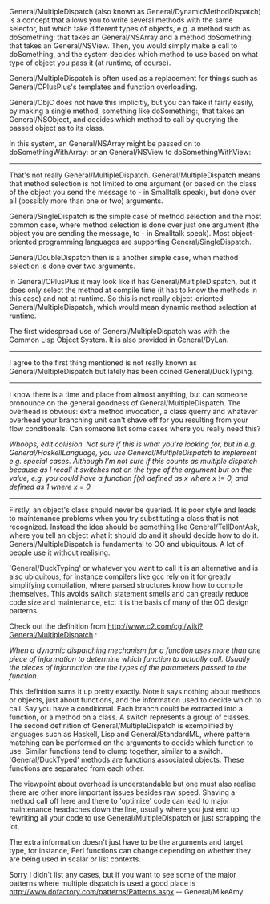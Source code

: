 

General/MultipleDispatch (also known as General/DynamicMethodDispatch) is a concept that allows you to write several methods with the same selector, but which take different types of objects, e.g. a method such as doSomething: that takes an General/NSArray and a method doSomething: that takes an General/NSView. Then, you would simply make a call to doSomething, and the system decides which method to use based on what type of object you pass it (at runtime, of course).

General/MultipleDispatch is often used as a replacement for things such as General/CPlusPlus's templates and function overloading.

General/ObjC does not have this implicitly, but you can fake it fairly easily, by  making a single method, something like doSomething:, that takes an General/NSObject, and decides which method to call by querying the passed object as to its class.

In this system, an General/NSArray might be passed on to doSomethingWithArray: or an General/NSView to doSomethingWithView:

 ----

That's not really General/MultipleDispatch. General/MultipleDispatch means that method selection is not limited to one
argument (or based on the class of the object you send the message to - in Smalltalk speak), but done over all (possibly more than one or two) arguments.

General/SingleDispatch is the simple case of method selection and the most common case, where method selection is done over just one argument (the object you are sending the message, to - in Smalltalk speak). Most object-oriented programming languages are supporting General/SingleDispatch.

General/DoubleDispatch then is a another simple case, when method selection is done over two arguments.

In General/CPlusPlus it may look like it has General/MultipleDispatch, but it does only select the method at compile time (it has to know the methods in this case) and not at runtime. So this is not really object-oriented General/MultipleDispatch, which would mean dynamic method selection at runtime.

The first widespread use of General/MultipleDispatch was with the Common Lisp Object System. It is also provided in General/DyLan.

----

I agree to the first thing mentioned is not really known as General/MultipleDispatch but lately has been coined General/DuckTyping.

----
I know there is a time and place from almost anything, but can someone pronounce on the general goodness of General/MultipleDispatch.  The overhead is obvious: extra method invocation, a class querry and whatever overhead your branching unit can't shave off for you resulting from your flow conditionals.  Can someone list some cases where you really need this?

*Whoops, edit collision. Not sure if this is what you're looking for, but in e.g. General/HaskellLanguage, you use General/MultipleDispatch to implement e.g. special cases. Although I'm not sure if this counts as multiple dispatch because as I recall it switches not on the type of the argument but on the value, e.g. you could have a function f(x) defined as x where x != 0, and defined as 1 where x = 0.*

----
Firstly, an object's class should never be queried. It is poor style and leads to maintenance problems when you try substituting a class that is not recognized. Instead the idea should be something like General/TellDontAsk, where you tell an object what it should do and it should decide how to do it. General/MultipleDispatch is fundamental to OO and ubiquitous. A lot of people use it without realising. 

'General/DuckTyping' or whatever you want to call it is an alternative and is also ubiquitous, for instance compilers like gcc rely on it for greatly simplifying compilation, where parsed structures know how to compile themselves. This avoids switch statement smells and can greatly reduce code size and maintenance, etc. It is the basis of many of the OO design patterns.

Check out the definition from http://www.c2.com/cgi/wiki?General/MultipleDispatch :

*When a dynamic dispatching mechanism for a function uses more than one piece of information to determine which function to actually call. Usually the pieces of information are the types of the parameters passed to the function.*

This definition sums it up pretty exactly. Note it says nothing about methods or objects, just about functions, and the information used to decide which to call. Say you have a conditional. Each branch could be extracted into a function, or a method on a class. A switch represents a group of classes. The second definition of General/MultipleDispatch is exemplified by languages such as Haskell, Lisp and General/StandardML, where pattern matching can be performed on the arguments to decide which function to use. Similar functions tend to clump together, similar to a switch. 'General/DuckTyped' methods are functions associated objects. These functions are separated from each other.

The viewpoint about overhead is understandable but one must also realise there are other more important issues besides raw speed. Shaving a method call off here and there to 'optimize' code can lead to major maintenance headaches down the line, usually where you just end up rewriting all your code to use General/MultipleDispatch or just scrapping the lot. 

The extra information doesn't just have to be the arguments and target type, for instance, Perl functions can change depending on whether they are being used in scalar or list contexts. 

Sorry I didn't list any cases, but if you want to see some of the major patterns where multiple dispatch is used a good place is http://www.dofactory.com/patterns/Patterns.aspx -- General/MikeAmy